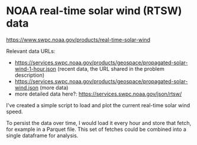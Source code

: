 # NOAA real-time solar wind (RTSW) data

https://www.swpc.noaa.gov/products/real-time-solar-wind

Relevant data URLs:

- https://services.swpc.noaa.gov/products/geospace/propagated-solar-wind-1-hour.json
  (recent data, the URL shared in the problem description)
- https://services.swpc.noaa.gov/products/geospace/propagated-solar-wind.json
  (more data)
- more detailed data here?: https://services.swpc.noaa.gov/json/rtsw/

I've created a simple script to load and plot
the current real-time solar wind speed.

To persist the data over time, I would load it every hour and store that fetch,
for example in a Parquet file.
This set of fetches could be combined into a single dataframe for analysis.
